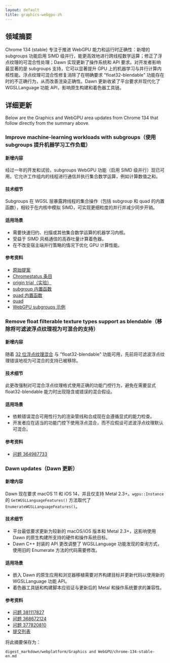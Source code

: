 ```yaml
---
layout: default
title: graphics-webgpu-zh
---
```


## 领域摘要

Chrome 134 (stable) 专注于推进 WebGPU 能力和运行时正确性：新增的 subgroups 功能启用 SIMD 级并行，能更高效地进行跨线程数学运算；修正了浮点纹理的可混合性处理；Dawn 实现更新了操作系统和 API 要求。对开发者影响最显著的是 subgroups 支持，它可以显著提升 GPU 上的机器学习与并行计算内核性能。浮点纹理可混合性修复消除了在明确要求 "float32-blendable" 功能存在时的不正确行为，从而改善渲染正确性。Dawn 更新收紧了平台要求并现代化了 WGSLLanguage 功能 API，影响原生构建和着色器工具链。

## 详细更新

Below are the Graphics and WebGPU area updates from Chrome 134 that follow directly from the summary above.

### Improve machine-learning workloads with subgroups（使用 subgroups 提升机器学习工作负载）

#### 新增内容
经过一年的开发和试验，subgroups WebGPU 功能（启用 SIMD 级并行）现已可用。它允许工作组内的线程进行通信并执行集合数学运算，例如计算数值之和。

#### 技术细节
Subgroups 在 WGSL 层暴露跨线程的集合操作（包括 subgroup 和 quad 的内置函数），相较于在内核中模拟 SIMD，可实现更细粒度的并行并减少同步开销。

#### 适用场景
- 需要快速归约、扫描或其他集合数学运算的机器学习内核。
- 受益于 SIMD 风格通信的高吞吐量计算着色器。
- 在不改变宿主端并行策略的情况下优化 GPU 计算性能。

#### 参考资料
- [原始提案](https://github.com/gpuweb/gpuweb/blob/main/proposals/subgroups.md)
- [Chromestatus 条目](https://chromestatus.com/feature/5126409856221184)
- [origin trial（实验）](https://developer.chrome.com/origintrials/#/view_trial/4130363808252166145)
- [subgroup 内置函数](https://gpuweb.github.io/gpuweb/wgsl/#subgroup-builtin-functions)
- [quad 内置函数](https://gpuweb.github.io/gpuweb/wgsl/#quad-builtin-functions)
- [quad](https://gpuweb.github.io/gpuweb/wgsl/#quad)
- [WebGPU subgroups 示例](https://codepen.io/web-dot-dev/pen/emOqWQJ)

### Remove float filterable texture types support as blendable（移除将可滤波浮点纹理视为可混合的支持）

#### 新增内容
随着 [32 位浮点纹理混合](/blog/new-in-webgpu-132#32-bit_float_textures_blending) 与 "float32-blendable" 功能可用，先前将可滤波浮点纹理错误地视为可混合的支持已被移除。

#### 技术细节
此更改强制对可混合浮点纹理格式使用正确的功能门控行为，避免在需要显式 float32-blendable 能力时出现隐含或错误的混合假设。

#### 适用场景
- 依赖错误混合可用性行为的渲染管线和合成现在会遵循显式的能力检查。
- 开发者应在适当的功能门控下使用浮点混合，而不应假设可滤波浮点纹理默认可混合。

#### 参考资料
- [问题 364987733](https://issues.chromium.org/issues/364987733)

### Dawn updates（Dawn 更新）

#### 新增内容
Dawn 现在要求 macOS 11 和 iOS 14，并且仅支持 Metal 2.3+。`wgpu::Instance` 的 `GetWGSLLanguageFeatures()` 方法取代了 `EnumerateWGSLLanguageFeatures()`。

#### 技术细节
- 平台最低要求更新为较新的 macOS/iOS 版本和 Metal 2.3+，这影响使用 Dawn 的原生构建所支持的硬件和操作系统目标。
- Dawn C++ 封装的 API 更改调整了 WGSLLanguage 功能发现的查询方式，使用旧的 Enumerate 方法的代码需要修改。

#### 适用场景
- 嵌入 Dawn 的原生应用和浏览器移植需要对齐构建目标并更新代码以使用新的 WGSLLanguage 功能 API。
- 着色器工具链和构建脚本应验证与更新后的 Metal 和操作系统要求的兼容性。

#### 参考资料
- [问题 381117827](https://crbug.com/381117827)
- [问题 368672124](https://issues.chromium.org/issues/368672124)
- [问题 377820810](https://issues.chromium.org/issues/377820810)
- [提交列表](https://dawn.googlesource.com/dawn/+log/chromium/6943..chromium/6998?n=1000)

将此摘要保存为：
```text
digest_markdown/webplatform/Graphics and WebGPU/chrome-134-stable-en.md
